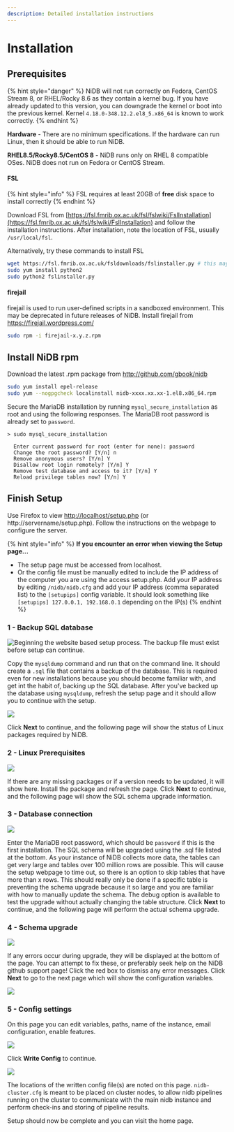 ```yaml
---
description: Detailed installation instructions
---
```


# Installation

## Prerequisites

{% hint style="danger" %}
NiDB will not run correctly on Fedora, CentOS Stream 8, or RHEL/Rocky 8.6 as they contain a kernel bug. If you have already updated to this version, you can downgrade the kernel or boot into the previous kernel. Kernel `4.18.0-348.12.2.el8_5.x86_64` is known to work correctly.
{% endhint %}

**Hardware** - There are no minimum specifications. If the hardware can run Linux, then it should be able to run NiDB.

**RHEL8.5/Rocky8.5/CentOS 8** - NiDB runs only on RHEL 8 compatible OSes. NiDB does not run on Fedora or CentOS Stream.

#### FSL

{% hint style="info" %}
FSL requires at least 20GB of **free** disk space to install correctly
{% endhint %}

Download FSL from [https://fsl.fmrib.ox.ac.uk/fsl/fslwiki/FslInstallation](https://fsl.fmrib.ox.ac.uk/fsl/fslwiki/FslInstallation) and follow the installation instructions. After installation, note the location of FSL, usually `/usr/local/fsl`.

Alternatively, try these commands to install FSL

```bash
wget https://fsl.fmrib.ox.ac.uk/fsldownloads/fslinstaller.py # this may work
sudo yum install python2
sudo python2 fslinstaller.py
```

#### firejail

firejail is used to run user-defined scripts in a sandboxed environment. This may be deprecated in future releases of NiDB. Install firejail from https://firejail.wordpress.com/

```bash
sudo rpm -i firejail-x.y.z.rpm
```

## Install NiDB rpm

Download the latest .rpm package from http://github.com/gbook/nidb

```bash
sudo yum install epel-release
sudo yum --nogpgcheck localinstall nidb-xxxx.xx.xx-1.el8.x86_64.rpm
```

Secure the MariaDB installation by running `mysql_secure_installation` as root and using the following responses. The MariaDB root password is already set to `password`.

```
> sudo mysql_secure_installation
  
  Enter current password for root (enter for none): password
  Change the root password? [Y/n] n
  Remove anonymous users? [Y/n] Y
  Disallow root login remotely? [Y/n] Y
  Remove test database and access to it? [Y/n] Y
  Reload privilege tables now? [Y/n] Y
```

## Finish Setup

Use Firefox to view [http://localhost/setup.php](http://localhost/setup.php) (or http://servername/setup.php). Follow the instructions on the webpage to configure the server.

{% hint style="info" %}
**If you encounter an error when viewing the Setup page...**

* The setup page must be accessed from localhost.
* Or the config file must be manually edited to include the IP address of the computer you are using the access setup.php. Add your IP address by editing `/nidb/nidb.cfg` and add your IP address (comma separated list) to the `[setupips]` config variable. It should look something like `[setupips] 127.0.0.1, 192.168.0.1` depending on the IP(s)
{% endhint %}

### **1 - Backup SQL database**

![Beginning the website based setup process. The backup file must exist before setup can continue.](https://user-images.githubusercontent.com/8302215/162640572-c1d6ff3f-20d9-4caa-9a95-8602a220c91e.png)

Copy the `mysqldump` command and run that on the command line. It should create a `.sql` file that contains a backup of the database. This is required even for new installations because you should become familiar with, and get int the habit of, backing up the SQL database. After you've backed up the database using `mysqldump`, refresh the setup page and it should allow you to continue with the setup.

![](https://user-images.githubusercontent.com/8302215/162640676-6ea51f70-8fa5-4de3-ae0e-378f7a975c5f.png)

Click **Next** to continue, and the following page will show the status of Linux packages required by NiDB.

### 2 - Linux Prerequisites

![](https://user-images.githubusercontent.com/8302215/162640726-9654b0dd-36bb-4eee-b103-a9e5c4224399.png)

If there are any missing packages or if a version needs to be updated, it will show here. Install the package and refresh the page. Click **Next** to continue, and the following page will show the SQL schema upgrade information.

### 3 - Database connection

![](https://user-images.githubusercontent.com/8302215/162640778-a5cf1971-7030-44d6-9381-508aa021b76e.png)

Enter the MariaDB root password, which should be `password` if this is the first installation. The SQL schema will be upgraded using the .sql file listed at the bottom. As your instance of NiDB collects more data, the tables can get very large and tables over 100 million rows are possible. This will cause the setup webpage to time out, so there is an option to skip tables that have more than x rows. This should really only be done if a specific table is preventing the schema upgrade because it so large and you are familiar with how to manually update the schema. The debug option is available to test the upgrade without actually changing the table structure. Click **Next** to continue, and the following page will perform the actual schema upgrade.

### 4 - Schema upgrade

![](https://user-images.githubusercontent.com/8302215/162641016-ce2bde85-f818-472d-b48a-e66329ca9cba.png)

If any errors occur during upgrade, they will be displayed at the bottom of the page. You can attempt to fix these, or preferably seek help on the NiDB github support page! Click the red box to dismiss any error messages. Click **Next** to go to the next page which will show the configuration variables.

![](https://user-images.githubusercontent.com/8302215/162641071-6d7c71da-c4ad-4d9f-9265-a7d075d59521.png)

### 5 - Config settings

On this page you can edit variables, paths, name of the instance, email configuration, enable features.

![](https://user-images.githubusercontent.com/8302215/162641160-ce57d223-941f-43ba-8c35-d08837998d49.png)

Click **Write Config** to continue.

![](https://user-images.githubusercontent.com/8302215/162641179-b36025a1-4923-42a3-a83c-d77f90f00180.png)

The locations of the written config file(s) are noted on this page. `nidb-cluster.cfg` is meant to be placed on cluster nodes, to allow nidb pipelines running on the cluster to communicate with the main nidb instance and perform check-ins and storing of pipeline results.

Setup should now be complete and you can visit the home page.


